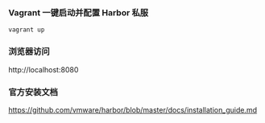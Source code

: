 ### Vagrant 一键启动并配置 Harbor 私服

```
vagrant up
```

### 浏览器访问
http://localhost:8080

### 官方安装文档
https://github.com/vmware/harbor/blob/master/docs/installation_guide.md
